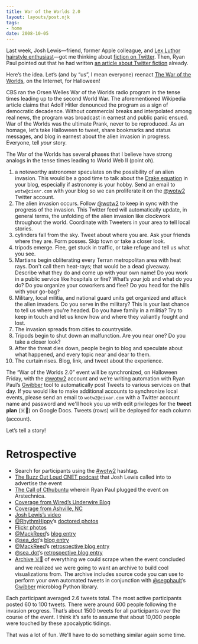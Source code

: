 ```yaml
---
title: War of the Worlds 2.0
layout: layouts/post.njk
tags:
- home
date: 2008-10-05
---
```


Last week, Josh Lewis—friend, former Apple
colleague, and [Lex Luthor hairstyle enthusiast](https://web.archive.org/web/20090319014354/http://www.friendlystegosaurus.com/2007/10/09/052-pastabrain-was-already-taken/)—got
me thinking about [fiction on Twitter](https://web.archive.org/web/20081202114607/http://blog.joshlewis.org/2008/10/03/twitter-fiction/).
Then, Ryan Paul pointed out that he had written [an article about Twitter fiction](http://arstechnica.com/news.ars/post/20080901-byte-sized-stories-twittering-a-tiny-tale.html)
already.

Here’s the idea.
Let’s (and by
“us”, I mean everyone) reenact
[The War of the Worlds](http://en.wikipedia.org/wiki/The_War_of_the_Worlds_\(radio\)),
on the Internet, for Halloween!

CBS ran the Orsen Welles War of the Worlds radio program in the tense times
leading up to the second World War.  The aforementioned Wikipedia article
claims that Adolf Hitler denounced the program as a sign of democratic
decadence.  Without commercial breaks and interpolated among real news, the
program was broadcast in earnest and public panic ensued.  War of the Worlds
was the ultimate Prank, never to be reproduced.  As an homage, let’s take
Halloween to tweet, share bookmarks and status messages, and blog in earnest
about the alien invasion in progress.  Everyone, tell *your* story.

The War of the Worlds has several phases that I believe have strong analogs in
the tense times leading to World Web II (point oh).

1. a noteworthy astronomer speculates on the possibility of an alien invasion.
   This would be a good time to talk about the 
   [Drake equation](http://en.wikipedia.org/wiki/Drake_equation)
   in your blog,
   especially if astronomy is your hobby.  Send an email to `wotw@cixar.com`
   with your blog so we can proliferate it on the 
   [@wotw2](http://twitter.com/wotw2) Twitter account.
2. The alien invasion occurs.  Follow [@wotw2](http://twitter.com/wotw2) to
   keep in sync with the progress of the invasion.  This Twitter feed will
   automatically update, in general terms, the unfolding of the alien invasion
   like clockwork throughout the world.  Coordinate with Tweeters in your area
   to tell local stories.
  1.  cylinders fall from the sky.  Tweet about where you are.  Ask your
      friends where they are.  Form posses.  Skip town or take a closer look.
  2. tripods emerge.  Flee, get stuck in traffic, or take refuge and tell us
     what you see.
  3. Martians begin obliterating every Terran metropolitan area with heat rays.
     Don't call them heat-rays; that would be a dead giveaway.  Describe what
     they do and come up with your own name!  Do you work in a public service
     like hospitals or fire?  What’s your job and what do you do?  Do you
     organize your coworkers and flee?  Do you head for the hills with your
     go-bag?
  4. Military, local militia, and national guard units get organized and attack
     the alien invaders.  Do you serve in the military?  This is your last
     chance to tell us where you're headed.  Do you have family in a militia?
     Try to keep in touch and let us know how and where they valiantly fought
     and lost.
  5. The invasion spreads from cities to countryside.
  6. Tripods begin to shut down an malfunction.  Are you near one?  Do you take
     a closer look?
3. After the threat dies down, people begin to blog and speculate about what
   happened, and every topic near and dear to them.
4. The curtain rises.  Blog, link, and tweet about the experience.

The “War of the Worlds 2.0” event will be synchronized, on Halloween Friday,
with the [@wotw2](http://twitter.com/wotw2) account and we’re writing automation with
Ryan Paul’s [Gwibber](https://launchpad.net/gwibber) tool to automatically
post Tweets to various services on that day.  If you would like to make
additional accounts to synchronize local events, please send an email to
`wotw2@cixar.com` with a Twitter account name and password and we'll hook you
up with edit privileges for the
**tweet plan** (☠️🔗) on Google Docs.
Tweets (rows) will be deployed for each column (account).  

Let’s tell a story!

# Retrospective

- Search for participants using the [#wotw2](http://search.twitter.com/search?q=wotw2) hashtag.
- [The Buzz Out Loud CNET podcast](http://www.cnet.com/8300-11455_1-10.html)
  that Josh Lewis called into to advertise the event
- [The Call of Cthubuntu](http://arstechnica.com/news.ars/post/20081031-the-call-of-cthubuntu.html)
  wherein Ryan Paul plugged the event on Arstechnica.
- [Coverage from Wired’s Underwire Blog](http://blog.wired.com/underwire/2008/10/twitterers-stag.html)
- [Coverage from Ashville, NC](http://theparrot.starnewsonline.com/default.asp?item=2280040)
- [Josh Lewis’s video](http://www.youtube.com/watch?v=mJIbgwjdJ7g)
- [@RhythmHippy](http://twitter.com/RhythmHippy)’s [doctored photos](http://twitpic.com/photos/rhythmhippy)
- [Flickr photos](http://www.flickr.com/search/?q=wotw2&ss=2&s=rec)
- [@MackReed](http://twitter.com/MackReed)’s [blog entry](http://heavylittleobjects.com/?p=990)
- [@sea_dot](http://twitter.com/sea_dot)’s [blog entry](http://www.quartzfilms.com/blog/?p=395)
- [@MackReed](http://twitter.com/MackReed)’s [retrospective blog entry](http://heavylittleobjects.com/?p=991)
- [@sea_dot](http://twitter.com/sea_dot)’s [retrospective blog entry](http://www.quartzfilms.com/blog/)
- [Archive ☠️🔗](http://cixar.com/svn/wotw2) of everything we could scrape when
  the event concluded and we realized we were going to want an archive to build
  cool visualizations from.  The archive includes source code you can use to
  perform your own automated tweets in conjunction with 
  [@segphault](http://twitter.com/segphault)’s
  [Gwibber](https://launchpad.net/gwibber) microblog Python library.

Each participant averaged 2.6 tweets total.
The most active participants posted 60 to 100 tweets.
There were around 600 people following the invasion progress.
That’s about 1500 tweets for all participants over the course of the event.
I think it’s safe to assume that about 10,000 people were touched by these
apocalyptic tidings.

That was a lot of fun.  We'll have to do something similar again some time.
